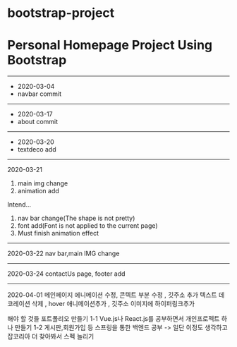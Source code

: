 # bootstrap-project

 <h1>Personal Homepage Project Using Bootstrap</h1>

<hr/>

 - 2020-03-04
 - navbar commit

 <hr/>

- 2020-03-17
- about commit

<hr/>

- 2020-03-20
- textdeco add

<hr/>

2020-03-21
1. main img change 
2. animation add 

Intend...
1. nav bar change(The shape is not pretty)
2. font add(Font is not applied to the current page)
3. Must finish animation effect

<hr/>

2020-03-22 
nav bar,main IMG change

<hr/>

2020-03-24
contactUs page, footer add

<hr/>

2020-04-01
메인페이지 에니메이션 수정, 콘텍트 부분 수정 , 깃주소 추가
텍스트 데코레이션 삭제 , hover 애니메이션추가 , 깃주소 이미지에 하이퍼링크추가

해야 할 것들
포트폴리오 만들기
 1-1 Vue.js나 React.js를 공부하면서 개인프로젝트 하나 만들기
 1-2 게시판,회원가입 등 스프링을 통한 백엔드 공부
 -> 일단 이정도 생각하고 잡코리아 더 찾아봐서 스펙 늘리기



